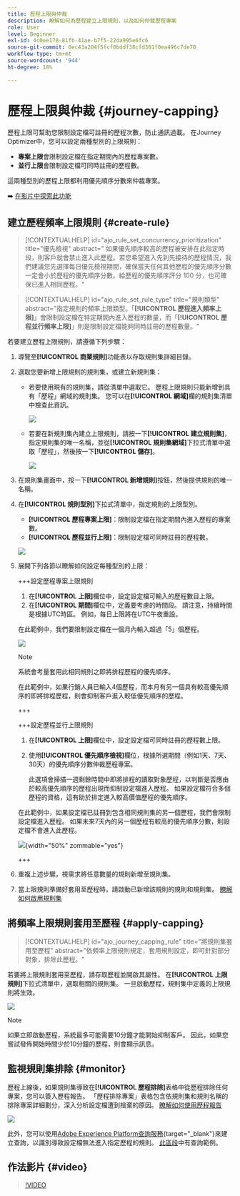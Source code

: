 ```yaml
---
title: 歷程上限與仲裁
description: 瞭解如何為歷程建立上限規則，以及如何仲裁歷程專案
role: User
level: Beginner
exl-id: 4c0ee178-81fb-41ae-b7f5-22da995e6fc6
source-git-commit: 0ec43a204f5fcf0bddf38cfd381f0ea496c7de70
workflow-type: tm+mt
source-wordcount: '944'
ht-degree: 18%

---
```


# 歷程上限與仲裁 {#journey-capping}

歷程上限可幫助您限制設定檔可註冊的歷程次數，防止通訊過載。 在Journey Optimizer中，您可以設定兩種型別的上限規則：

* **專案上限**&#x200B;會限制設定檔在指定期間內的歷程專案數。
* **並行上限**&#x200B;會限制設定檔可同時註冊的歷程數。

這兩種型別的歷程上限都利用優先順序分數來仲裁專案。

➡️ [在影片中探索此功能](#video)

## 建立歷程頻率上限規則 {#create-rule}

>[!CONTEXTUALHELP]
>id="ajo_rule_set_concurrency_prioritization"
>title="優先檢視"
>abstract=" 如果優先順序較高的歷程被安排在此指定時段，則客戶就會禁止進入此歷程。若您希望進入先到先接待的歷程情況，我們建議您先選擇每日優先檢視期間，確保當天任何其他歷程的優先順序分數一定會小於歷程的優先順序分數。給歷程的優先順序評分 100 分，也可確保已進入相同歷程。"

>[!CONTEXTUALHELP]
>id="ajo_rule_set_rule_type"
>title="規則類型"
>abstract="指定規則的頻率上限類型。「**[!UICONTROL 歷程進入頻率上限]**」會限制設定檔在特定期間內進入歷程的數量，而「**[!UICONTROL 歷程並行頻率上限]**」則是限制設定檔能夠同時註冊的歷程數量。"

若要建立歷程上限規則，請遵循下列步驟：

1. 導覽至&#x200B;**[!UICONTROL 商業規則]**&#x200B;功能表以存取規則集詳細目錄。

1. 選取您要新增上限規則的規則集，或建立新規則集：

   * 若要使用現有的規則集，請從清單中選取它。 歷程上限規則只能新增到具有「歷程」網域的規則集。 您可以在&#x200B;**[!UICONTROL 網域]**&#x200B;欄的規則集清單中檢查此資訊。

     ![](assets/journey-capping-list.png)

   * 若要在新規則集內建立上限規則，請按一下&#x200B;**[!UICONTROL 建立規則集]**，指定規則集的唯一名稱，並從&#x200B;**[!UICONTROL 規則集網域]**&#x200B;下拉式清單中選取「歷程」，然後按一下&#x200B;**[!UICONTROL 儲存]**。

     ![](assets/journey-capping-rule-set.png)

1. 在規則集畫面中，按一下&#x200B;**[!UICONTROL 新增規則]**&#x200B;按鈕，然後提供規則的唯一名稱。

1. 在&#x200B;**[!UICONTROL 規則型別]**&#x200B;下拉式清單中，指定規則的上限型別。

   * **[!UICONTROL 歷程專案上限]**：限制設定檔在指定期間內進入歷程的專案數。
   * **[!UICONTROL 歷程並行上限]**：限制設定檔可同時註冊的歷程數。

   ![](assets/journey-capping-concurrency.png)

1. 展開下列各節以瞭解如何設定每種型別的上限：

   +++設定歷程專案上限規則

   1. 在&#x200B;**[!UICONTROL 上限]**&#x200B;欄位中，設定設定檔可輸入的歷程數目上限。
   1. 在&#x200B;**[!UICONTROL 期間]**&#x200B;欄位中，定義要考慮的時間段。 請注意，持續時間是根據UTC時區。 例如，每日上限將在UTC午夜重設。

   在此範例中，我們要限制設定檔在一個月內輸入超過「5」個歷程。

   ![](assets/journey-capping-entry-example.png)

   >[!NOTE]
   >
   >系統會考量套用此相同規則之即將排程歷程的優先順序。
   >
   >在此範例中，如果行銷人員已輸入4個歷程，而本月有另一個具有較高優先順序的即將排程歷程，則會抑制客戶進入較低優先順序的歷程。

   +++

   +++設定歷程並行上限規則 

   1. 在&#x200B;**[!UICONTROL 上限]**&#x200B;欄位中，設定設定檔可同時註冊的歷程數上限。

   1. 使用&#x200B;**[!UICONTROL 優先順序檢視]**&#x200B;欄位，根據所選期間（例如1天、7天、30天）的優先順序分數仲裁歷程專案。

      此選項會掃描一週剩餘時間中即將排程的讀取對象歷程，以判斷是否應由於較高優先順序的歷程出現而抑制設定檔進入歷程。 如果設定檔符合多個歷程的資格，這有助於排定進入較高價值歷程的優先順序。

   在此範例中，如果設定檔已註冊到包含相同規則集的另一個歷程，我們會限制設定檔進入歷程。 如果未來7天內的另一個歷程有較高的優先順序分數，則設定檔不會進入此歷程。

   ![](assets/journey-capping-concurrency-example.png){width="50%" zommable="yes"}

   +++

1. 重複上述步驟，視需求將任意數量的規則新增至規則集。

1. 當上限規則準備好套用至歷程時，請啟動已新增該規則的規則和規則集。 [瞭解如何啟用規則集](../conflict-prioritization/rule-sets.md#create)

## 將頻率上限規則套用至歷程 {#apply-capping}

>[!CONTEXTUALHELP]
>id="ajo_journey_capping_rule"
>title="將規則集套用至歷程"
>abstract="依頻率上限規則規定，套用規則設定，即可針對部分對象，排除此歷程。"

若要將上限規則套用至歷程，請存取歷程並開啟其屬性。 在&#x200B;**[!UICONTROL 上限規則]**&#x200B;下拉式清單中，選取相關的規則集。 一旦啟動歷程，規則集中定義的上限規則將生效。

![](assets/journey-capping-apply.png)

>[!NOTE]
>
>如果立即啟動歷程，系統最多可能需要10分鐘才能開始抑制客戶。 因此，如果您嘗試發佈開始時間少於10分鐘的歷程，則會顯示訊息。

## 監視規則集排除 {#monitor}

歷程上線後，如果規則集導致在&#x200B;**[!UICONTROL 歷程排除]**&#x200B;表格中從歷程排除任何專案，您可以簽入歷程報告。 「歷程排除專案」表格包含依規則集和規則名稱的排除專案詳細劃分，深入分析設定檔遭到捨棄的原因。 [瞭解如何使用歷程報告](../reports/journey-global-report-cja.md)

![](assets/journey-report.png)

此外，您可以使用[Adobe Experience Platform查詢服務](https://experienceleague.adobe.com/docs/experience-platform/query/api/getting-started.html?lang=zh-Hant){target="_blank"}來建立查詢，以識別導致設定檔無法進入指定歷程的規則。 [此區段](../reports/query-examples.md#common-queries)中有查詢範例。

## 作法影片 {#video}

>[!VIDEO](https://video.tv.adobe.com/v/3447626?captions=chi_hant&quality=12)
